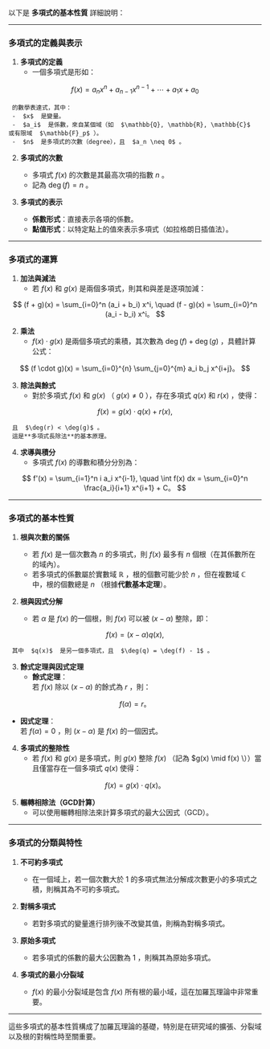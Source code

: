 以下是 **多項式的基本性質** 詳細說明：

---

### **多項式的定義與表示**

1. **多項式的定義**  
   - 一個多項式是形如：

```math
     f(x) = a_n x^n + a_{n-1} x^{n-1} + \cdots + a_1 x + a_0

```
     的數學表達式，其中：
     -  $x$  是變量。
     -  $a_i$  是係數，來自某個域（如  $\mathbb{Q}, \mathbb{R}, \mathbb{C}$  或有限域  $\mathbb{F}_p$ ）。
     -  $n$  是多項式的次數（degree），且  $a_n \neq 0$ 。

2. **多項式的次數**  
   - 多項式  $f(x)$  的次數是其最高次項的指數  $n$ 。
   - 記為  $\deg(f) = n$ 。

3. **多項式的表示**  
   - **係數形式**：直接表示各項的係數。
   - **點值形式**：以特定點上的值來表示多項式（如拉格朗日插值法）。

---

### **多項式的運算**

1. **加法與減法**  
   - 若  $f(x)$  和  $g(x)$  是兩個多項式，則其和與差是逐項加減：

```math
     (f + g)(x) = \sum_{i=0}^n (a_i + b_i) x^i, \quad (f - g)(x) = \sum_{i=0}^n (a_i - b_i) x^i。

```

2. **乘法**  
   -  $f(x) \cdot g(x)$  是兩個多項式的乘積，其次數為  $\deg(f) + \deg(g)$ ，具體計算公式：

```math
     (f \cdot g)(x) = \sum_{i=0}^{n} \sum_{j=0}^{m} a_i b_j x^{i+j}。

```

3. **除法與餘式**  
   - 對於多項式  $f(x)$  和  $g(x)$ （ $g(x) \neq 0$ ），存在多項式  $q(x)$  和  $r(x)$ ，使得：

```math
     f(x) = g(x) \cdot q(x) + r(x),

```
     且  $\deg(r) < \deg(g)$ 。  
     這是**多項式長除法**的基本原理。

4. **求導與積分**  
   - 多項式  $f(x)$  的導數和積分分別為：

```math
     f'(x) = \sum_{i=1}^n i a_i x^{i-1}, \quad \int f(x) dx = \sum_{i=0}^n \frac{a_i}{i+1} x^{i+1} + C。

```

---

### **多項式的基本性質**

1. **根與次數的關係**  
   - 若  $f(x)$  是一個次數為  $n$  的多項式，則  $f(x)$  最多有  $n$  個根（在其係數所在的域內）。
   - 若多項式的係數屬於實數域  $\mathbb{R}$ ，根的個數可能少於  $n$ ，但在複數域  $\mathbb{C}$  中，根的個數總是  $n$ （根據**代數基本定理**）。

2. **根與因式分解**  
   - 若  $\alpha$  是  $f(x)$  的一個根，則  $f(x)$  可以被  $(x - \alpha)$  整除，即：

```math
     f(x) = (x - \alpha) q(x),

```
     其中  $q(x)$  是另一個多項式，且  $\deg(q) = \deg(f) - 1$ 。

3. **餘式定理與因式定理**  
   - **餘式定理**：  
     若  $f(x)$  除以  $(x - \alpha)$  的餘式為  $r$ ，則：

```math
     f(\alpha) = r。

```
   - **因式定理**：  
     若  $f(\alpha) = 0$ ，則  $(x - \alpha)$  是  $f(x)$  的一個因式。

4. **多項式的整除性**  
   - 若  $f(x)$  和  $g(x)$  是多項式，則  $g(x)$  整除  $f(x)$ （記為  $g(x) \mid f(x) \））當且僅當存在一個多項式  $q(x)$  使得：

```math
     f(x) = g(x) \cdot q(x)。

```

5. **輾轉相除法（GCD計算）**  
   - 可以使用輾轉相除法來計算多項式的最大公因式（GCD）。

---

### **多項式的分類與特性**

1. **不可約多項式**  
   - 在一個域上，若一個次數大於  $1$  的多項式無法分解成次數更小的多項式之積，則稱其為不可約多項式。

2. **對稱多項式**  
   - 若對多項式的變量進行排列後不改變其值，則稱為對稱多項式。

3. **原始多項式**  
   - 若多項式的係數的最大公因數為  $1$ ，則稱其為原始多項式。

4. **多項式的最小分裂域**  
   -  $f(x)$  的最小分裂域是包含  $f(x)$  所有根的最小域，這在加羅瓦理論中非常重要。

---

這些多項式的基本性質構成了加羅瓦理論的基礎，特別是在研究域的擴張、分裂域以及根的對稱性時至關重要。